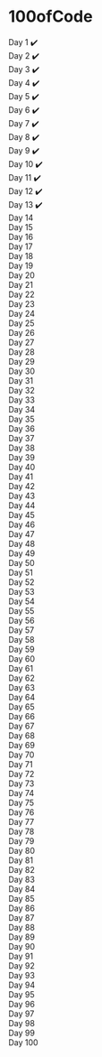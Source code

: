 # 100ofCode
Day 1 ✔️<br>
Day 2 ✔️<br>
Day 3 ✔️<br>
Day 4 ✔️<br>
Day 5 ✔️<br>
Day 6 ✔️<br>
Day 7 ✔️ <br>
Day 8 ✔️<br>
Day 9 ✔️<br>
Day 10 ✔️ <br>
Day 11 ✔️<br>
Day 12 ✔️<br>
Day 13 ✔️<br>
Day 14 <br>
Day 15 <br>
Day 16 <br>
Day 17 <br>
Day 18 <br>
Day 19 <br>
Day 20 <br>
Day 21 <br>
Day 22 <br>
Day 23 <br>
Day 24 <br>
Day 25 <br>
Day 26 <br>
Day 27 <br>
Day 28 <br>
Day 29 <br>
Day 30 <br>
Day 31 <br>
Day 32 <br>
Day 33 <br>
Day 34 <br>
Day 35 <br>
Day 36 <br>
Day 37 <br>
Day 38 <br>
Day 39 <br>
Day 40 <br>
Day 41 <br>
Day 42 <br>
Day 43 <br>
Day 44 <br>
Day 45 <br>
Day 46 <br>
Day 47 <br>
Day 48 <br>
Day 49 <br>
Day 50 <br>
Day 51 <br>
Day 52 <br>
Day 53 <br>
Day 54 <br>
Day 55 <br>
Day 56 <br>
Day 57 <br>
Day 58 <br>
Day 59 <br>
Day 60 <br>
Day 61 <br>
Day 62 <br>
Day 63 <br>
Day 64 <br>
Day 65 <br>
Day 66 <br>
Day 67 <br>
Day 68 <br>
Day 69 <br>
Day 70 <br>
Day 71 <br>
Day 72 <br>
Day 73 <br>
Day 74 <br>
Day 75 <br>
Day 76 <br>
Day 77 <br>
Day 78 <br>
Day 79 <br>
Day 80 <br>
Day 81 <br>
Day 82 <br>
Day 83 <br>
Day 84 <br>
Day 85 <br>
Day 86 <br>
Day 87 <br>
Day 88 <br>
Day 89 <br>
Day 90 <br>
Day 91 <br>
Day 92 <br>
Day 93 <br>
Day 94 <br>
Day 95 <br>
Day 96 <br>
Day 97 <br>
Day 98 <br>
Day 99 <br>
Day 100 <br>
